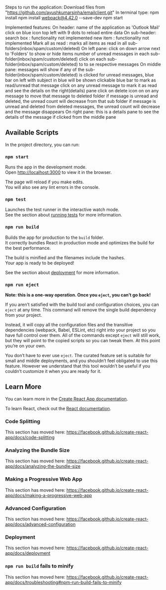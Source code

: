 Steps to run the application:
	Download files from "https://github.com/ayushkumarsinha/emailclient.git"
	In terminal type: 
		npm install
		npm install webpack@4.42.0 --save-dev
		npm start

Implemented features:
	On header:
		name of the application as 'Outlook Mail'
		click on blue icon top left with 9 dots to reload entire data
	On sub-header:
		search box : functionality not implemented
		new item : functionality not implemented
		Mark all as read : marks all items as read in all sub-folders(inbox/spam/custom/deleted)
	On left pane:
		click on down arrow next to 'Folders' to show or hide items
		number of unread messages in each sub-folder(inbox/spam/custom/deleted)
		click on each sub-folder(inbox/spam/custom/deleted) to to se respective messages
	On middle pane: 
		messages will show if any of the sub-folder(inbox/spam/custom/deleted) is clicked
		for unread messages, blue bar on left with subject in blue will be shown
		clickable blue bar to mark as read/unread that message
		click on any unread message to mark it as read and see the details on the right(details) pane
		click on delete icon on on any message to move that message to deleted folder
		if message is unread and deleted, the unread count will decrease from that sub folder
		if message is unread and deleted from deleted messages, the unread count will decrease and the message disappears
	On right pane:
		this is a details pane to see the details of the message if clicked from the middle pane

## Available Scripts

In the project directory, you can run:

### `npm start`

Runs the app in the development mode.<br />
Open [http://localhost:3000](http://localhost:3000) to view it in the browser.

The page will reload if you make edits.<br />
You will also see any lint errors in the console.

### `npm test`

Launches the test runner in the interactive watch mode.<br />
See the section about [running tests](https://facebook.github.io/create-react-app/docs/running-tests) for more information.

### `npm run build`

Builds the app for production to the `build` folder.<br />
It correctly bundles React in production mode and optimizes the build for the best performance.

The build is minified and the filenames include the hashes.<br />
Your app is ready to be deployed!

See the section about [deployment](https://facebook.github.io/create-react-app/docs/deployment) for more information.

### `npm run eject`

**Note: this is a one-way operation. Once you `eject`, you can’t go back!**

If you aren’t satisfied with the build tool and configuration choices, you can `eject` at any time. This command will remove the single build dependency from your project.

Instead, it will copy all the configuration files and the transitive dependencies (webpack, Babel, ESLint, etc) right into your project so you have full control over them. All of the commands except `eject` will still work, but they will point to the copied scripts so you can tweak them. At this point you’re on your own.

You don’t have to ever use `eject`. The curated feature set is suitable for small and middle deployments, and you shouldn’t feel obligated to use this feature. However we understand that this tool wouldn’t be useful if you couldn’t customize it when you are ready for it.

## Learn More

You can learn more in the [Create React App documentation](https://facebook.github.io/create-react-app/docs/getting-started).

To learn React, check out the [React documentation](https://reactjs.org/).

### Code Splitting

This section has moved here: https://facebook.github.io/create-react-app/docs/code-splitting

### Analyzing the Bundle Size

This section has moved here: https://facebook.github.io/create-react-app/docs/analyzing-the-bundle-size

### Making a Progressive Web App

This section has moved here: https://facebook.github.io/create-react-app/docs/making-a-progressive-web-app

### Advanced Configuration

This section has moved here: https://facebook.github.io/create-react-app/docs/advanced-configuration

### Deployment

This section has moved here: https://facebook.github.io/create-react-app/docs/deployment

### `npm run build` fails to minify

This section has moved here: https://facebook.github.io/create-react-app/docs/troubleshooting#npm-run-build-fails-to-minify
